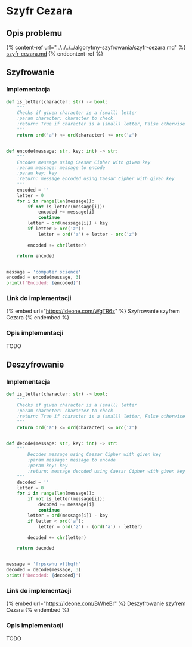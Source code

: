 # Szyfr Cezara

## Opis problemu

{% content-ref url="../../../../algorytmy-szyfrowania/szyfr-cezara.md" %}
[szyfr-cezara.md](../../../../algorytmy-szyfrowania/szyfr-cezara.md)
{% endcontent-ref %}

## Szyfrowanie

### Implementacja

```python
def is_letter(character: str) -> bool:
    """
    Checks if given character is a (small) letter
    :param character: character to check
    :return: True if character is a (small) letter, False otherwise
    """
    return ord('a') <= ord(character) <= ord('z')


def encode(message: str, key: int) -> str:
    """
    Encodes message using Caesar Cipher with given key
    :param message: message to encode
    :param key: key
    :return: message encoded using Caesar Cipher with given key
    """
    encoded = ''
    letter = 0
    for i in range(len(message)):
        if not is_letter(message[i]):
            encoded += message[i]
            continue
        letter = ord(message[i]) + key
        if letter > ord('z'):
            letter = ord('a') + letter - ord('z')

        encoded += chr(letter)

    return encoded


message = 'computer science'
encoded = encode(message, 3)
print(f'Encoded: {encoded}')
```

### Link do implementacji

{% embed url="https://ideone.com/WgTR6z" %}
Szyfrowanie szyfrem Cezara
{% endembed %}

### Opis implementacji

TODO

## Deszyfrowanie

### Implementacja

```python
def is_letter(character: str) -> bool:
    """
    Checks if given character is a (small) letter
    :param character: character to check
    :return: True if character is a (small) letter, False otherwise
    """
    return ord('a') <= ord(character) <= ord('z')


def decode(message: str, key: int) -> str:
    """
        Decodes message using Caesar Cipher with given key
        :param message: message to encode
        :param key: key
        :return: message decoded using Caesar Cipher with given key
    """
    decoded = ''
    letter = 0
    for i in range(len(message)):
        if not is_letter(message[i]):
            decoded += message[i]
            continue
        letter = ord(message[i]) - key
        if letter < ord('a'):
            letter = ord('z') - (ord('a') - letter)

        decoded += chr(letter)

    return decoded


message = 'frpsxwhu vflhqfh'
decoded = decode(message, 3)
print(f'Decoded: {decoded}')
```

### Link do implementacji

{% embed url="https://ideone.com/BWheBr" %}
Deszyfrowanie szyfrem Cezara
{% endembed %}

### Opis implementacji

TODO
